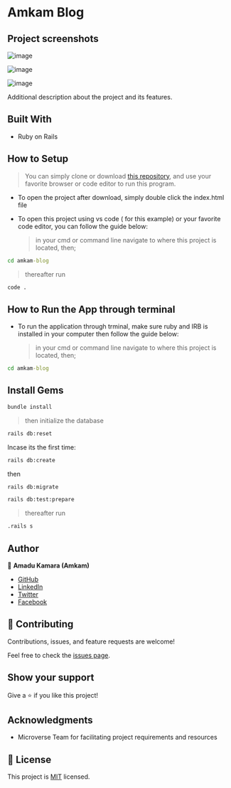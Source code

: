 # Amkam Blog

> 

## Project screenshots

![image](https://user-images.githubusercontent.com/50941074/161249966-dd04aa9c-eeff-4498-b296-e94cdd124560.png)

![image](https://user-images.githubusercontent.com/50941074/161249804-51cd1395-58e2-4887-bc6b-67afe96324b0.png)

![image](https://user-images.githubusercontent.com/50941074/161250215-a66d3499-32a2-4c59-bbd5-dac06e4fe28d.png)

Additional description about the project and its features.

## Built With

- Ruby on Rails


## How to Setup

> You can simply clone or download [this repository](https://github.com/AmaduKamara/amkam-blog), and use your favorite browser or code editor to run this program.

- To open the project after download, simply double click the index.html file

- To open this project using vs code ( for this example) or your favorite code editor, you can follow the guide below:
  > in your cmd or command line navigate to where this project is located, then;

```cmd
cd amkam-blog
```

> thereafter run

```cmd
code .
```

## How to Run the App through terminal

- To run the application through trminal, make sure ruby and IRB is installed in your computer then follow the guide below:
  > in your cmd or command line navigate to where this project is located, then;

```cmd
cd amkam-blog
```

## Install Gems

```cmd
bundle install
```
> then initialize the database

```cmd
rails db:reset
```
Incase its the first time:

```cmd
rails db:create
```
then

```cmd
rails db:migrate
```
```cmd
rails db:test:prepare
```

> thereafter run

```cmd
.rails s
```

## Author
👤 **Amadu Kamara (Amkam)**

- [GitHub](https://github.com/AmaduKamara)
- [LinkedIn](https://www.linkedin.com/in/amadu-kamara-3b60a25b)
- [Twitter](https://twitter.com/DevAmkam)
- [Facebook](https://www.facebook.com/amadus.kamara.7)

## 🤝 Contributing

Contributions, issues, and feature requests are welcome!

Feel free to check the [issues page](https://github.com/AmaduKamara/amkam-blog/issues).

## Show your support

Give a ⭐️ if you like this project!

## Acknowledgments

- Microverse Team for facilitating project requirements and resources

## 📝 License

This project is [MIT](./MIT.md) licensed.
